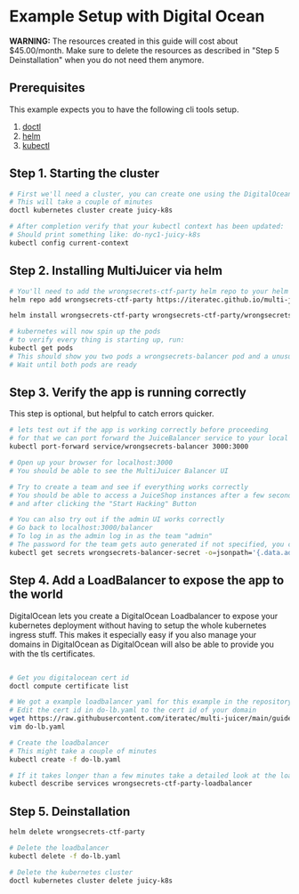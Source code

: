 # Example Setup with Digital Ocean

**WARNING:** The resources created in this guide will cost about \$45.00/month.
Make sure to delete the resources as described in "Step 5 Deinstallation" when you do not need them anymore.

## Prerequisites

This example expects you to have the following cli tools setup.

1. [doctl](https://github.com/digitalocean/doctl)
2. [helm](https://helm.sh)
3. [kubectl](https://kubernetes.io/docs/tasks/tools/install-kubectl/#install-kubectl-on-macos)

## Step 1. Starting the cluster

```bash
# First we'll need a cluster, you can create one using the DigitalOcean cli.
# This will take a couple of minutes
doctl kubernetes cluster create juicy-k8s

# After completion verify that your kubectl context has been updated:
# Should print something like: do-nyc1-juicy-k8s
kubectl config current-context
```

## Step 2. Installing MultiJuicer via helm

```bash
# You'll need to add the wrongsecrets-ctf-party helm repo to your helm repos
helm repo add wrongsecrets-ctf-party https://iteratec.github.io/multi-juicer/

helm install wrongsecrets-ctf-party wrongsecrets-ctf-party/wrongsecrets-ctf-party

# kubernetes will now spin up the pods
# to verify every thing is starting up, run:
kubectl get pods
# This should show you two pods a wrongsecrets-balancer pod and a unusued-progress-watchdog pod
# Wait until both pods are ready
```

## Step 3. Verify the app is running correctly

This step is optional, but helpful to catch errors quicker.

```bash
# lets test out if the app is working correctly before proceeding
# for that we can port forward the JuiceBalancer service to your local machine
kubectl port-forward service/wrongsecrets-balancer 3000:3000

# Open up your browser for localhost:3000
# You should be able to see the MultiJuicer Balancer UI

# Try to create a team and see if everything works correctly
# You should be able to access a JuiceShop instances after a few seconds after creating a team,
# and after clicking the "Start Hacking" Button

# You can also try out if the admin UI works correctly
# Go back to localhost:3000/balancer
# To log in as the admin log in as the team "admin"
# The password for the team gets auto generated if not specified, you can extract it from the kubernetes secret:
kubectl get secrets wrongsecrets-balancer-secret -o=jsonpath='{.data.adminPassword}' | base64 --decode
```

## Step 4. Add a LoadBalancer to expose the app to the world

DigitalOcean lets you create a DigitalOcean Loadbalancer to expose your kubernetes deployment without having to setup the whole kubernetes ingress stuff. This makes it especially easy if you also manage your domains in DigitalOcean as DigitalOcean will also be able to provide you with the tls certificates.

```bash

# Get you digitalocean cert id
doctl compute certificate list

# We got a example loadbalancer yaml for this example in the repository
# Edit the cert id in do-lb.yaml to the cert id of your domain
wget https://raw.githubusercontent.com/iteratec/multi-juicer/main/guides/digital-ocean/do-lb.yaml
vim do-lb.yaml

# Create the loadbalancer
# This might take a couple of minutes
kubectl create -f do-lb.yaml

# If it takes longer than a few minutes take a detailed look at the loadbalancer
kubectl describe services wrongsecrets-ctf-party-loadbalancer
```

## Step 5. Deinstallation

```bash
helm delete wrongsecrets-ctf-party

# Delete the loadbalancer
kubectl delete -f do-lb.yaml

# Delete the kubernetes cluster
doctl kubernetes cluster delete juicy-k8s
```
